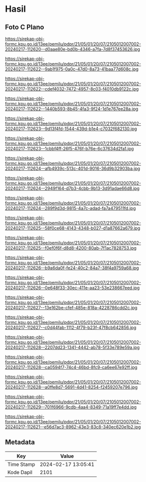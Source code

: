 # Hasil

## Foto C Plano

https://sirekap-obj-formc.kpu.go.id/13ee/pemilu/pdpr/21/05/01/20/07/2105012007002-20240217-112620--d0aae80e-bd0b-4346-a7fa-7d8f37453626.jpg

https://sirekap-obj-formc.kpu.go.id/13ee/pemilu/pdpr/21/05/01/20/07/2105012007002-20240217-112622--9ab1f975-0a0c-47d0-8a73-41baa77d608c.jpg

https://sirekap-obj-formc.kpu.go.id/13ee/pemilu/pdpr/21/05/01/20/07/2105012007002-20240217-112622--cdef4032-7472-4957-8c03-f4010db9122c.jpg

https://sirekap-obj-formc.kpu.go.id/13ee/pemilu/pdpr/21/05/01/20/07/2105012007002-20240217-112622--1440b593-8b45-4fa3-9f24-1d1e767ee28a.jpg

https://sirekap-obj-formc.kpu.go.id/13ee/pemilu/pdpr/21/05/01/20/07/2105012007002-20240217-112623--9d13f4fd-1544-439d-b1e4-c7032f682130.jpg

https://sirekap-obj-formc.kpu.go.id/13ee/pemilu/pdpr/21/05/01/20/07/2105012007002-20240217-112623--1cbbf4ff-26f5-476f-b76e-6c37634d2fa1.jpg

https://sirekap-obj-formc.kpu.go.id/13ee/pemilu/pdpr/21/05/01/20/07/2105012007002-20240217-112624--afb4939c-513c-401d-9016-36d9b32903ba.jpg

https://sirekap-obj-formc.kpu.go.id/13ee/pemilu/pdpr/21/05/01/20/07/2105012007002-20240217-112624--2949f164-d7b3-4cbb-9b13-3d91adae66d8.jpg

https://sirekap-obj-formc.kpu.go.id/13ee/pemilu/pdpr/21/05/01/20/07/2105012007002-20240217-112624--289f9d3d-9815-4a7c-adad-fa7a479511fd.jpg

https://sirekap-obj-formc.kpu.go.id/13ee/pemilu/pdpr/21/05/01/20/07/2105012007002-20240217-112625--58f0ce68-4143-4348-b027-d1a87662a679.jpg

https://sirekap-obj-formc.kpu.go.id/13ee/pemilu/pdpr/21/05/01/20/07/2105012007002-20240217-112625--f0ef0f6f-d8d8-4200-80ab-7f1ac7828753.jpg

https://sirekap-obj-formc.kpu.go.id/13ee/pemilu/pdpr/21/05/01/20/07/2105012007002-20240217-112626--b9a6da0f-fe24-40c2-84a7-38f4a9759a68.jpg

https://sirekap-obj-formc.kpu.go.id/13ee/pemilu/pdpr/21/05/01/20/07/2105012007002-20240217-112626--0e648f33-30ec-411e-aa23-53e238667eed.jpg

https://sirekap-obj-formc.kpu.go.id/13ee/pemilu/pdpr/21/05/01/20/07/2105012007002-20240217-112627--13e162be-cfef-485e-818a-4228786cdd2c.jpg

https://sirekap-obj-formc.kpu.go.id/13ee/pemilu/pdpr/21/05/01/20/07/2105012007002-20240217-112627--c0d44fab-1112-4f79-b23f-47f8cb642856.jpg

https://sirekap-obj-formc.kpu.go.id/13ee/pemilu/pdpr/21/05/01/20/07/2105012007002-20240217-112628--2207dd23-1341-4442-ab78-5f33e789e59a.jpg

https://sirekap-obj-formc.kpu.go.id/13ee/pemilu/pdpr/21/05/01/20/07/2105012007002-20240217-112628--ca0594f7-74c4-46bd-8fc9-ca6ee67e92ff.jpg

https://sirekap-obj-formc.kpu.go.id/13ee/pemilu/pdpr/21/05/01/20/07/2105012007002-20240217-112628--a0ffe8d7-5691-4d41-8254-f2459207e796.jpg

https://sirekap-obj-formc.kpu.go.id/13ee/pemilu/pdpr/21/05/01/20/07/2105012007002-20240217-112629--701f6966-9cdb-4aa4-8349-71a19ff7e4dd.jpg

https://sirekap-obj-formc.kpu.go.id/13ee/pemilu/pdpr/21/05/01/20/07/2105012007002-20240217-112621--e56d7ac3-8962-43e3-83c8-340ec620e1b2.jpg


## Metadata

| Key        | Value               |
| ---------- | ------------------- |
| Time Stamp | 2024-02-17 13:05:41 |
| Kode Dapil | 2101                |



